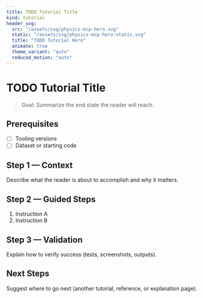```yaml
---
title: TODO Tutorial Title
kind: tutorial
header_svg:
  src: "/assets/svg/physics-mcp-hero.svg"
  static: "/assets/svg/physics-mcp-hero-static.svg"
  title: "TODO Tutorial Hero"
  animate: true
  theme_variant: "auto"
  reduced_motion: "auto"
---
```


# TODO Tutorial Title

> Goal: Summarize the end state the reader will reach.

## Prerequisites

- [ ] Tooling versions
- [ ] Dataset or starting code

## Step 1 — Context

Describe what the reader is about to accomplish and why it matters.

## Step 2 — Guided Steps

1. Instruction A
2. Instruction B

## Step 3 — Validation

Explain how to verify success (tests, screenshots, outputs).

## Next Steps

Suggest where to go next (another tutorial, reference, or explanation page).
